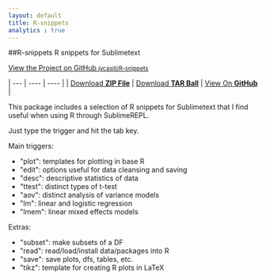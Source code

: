 ```yaml
---
layout: default
title: R-snippets
analytics : true
---
```


##R-snippets
R snippets for Sublimetext

<p class="view"><a href="https://github.com/jvcasill/R-snippets">View the Project on GitHub <small>jvcasill/R-snippets</small></a></p>


| --- | ---- | ---- |
| <a href="https://github.com/jvcasill/R-snippets/zipball/master">Download <strong>ZIP File</strong></a> | <a href="https://github.com/jvcasill/R-snippets/tarball/master">Download <strong>TAR Ball</strong></a> | <a href="https://github.com/jvcasill/R-snippets">View On <strong>GitHub</strong></a> |

This package includes a selection of R snippets for Sublimetext that I find useful when using R through SublimeREPL.

Just type the trigger and hit the tab key.  

Main triggers:  

- "plot": templates for plotting in base R
- "edit": options useful for data cleansing and saving
- "desc": descriptive statistics of data
- "ttest": distinct types of t-test
- "aov": distinct analysis of variance models
- "lm": linear and logistic regression
- "lmem": linear mixed effects models

Extras:  

- "subset": make subsets of a DF
- "read": read/load/install data/packages into R
- "save": save plots, dfs, tables, etc.
- "tikz": template for creating R plots in LaTeX

